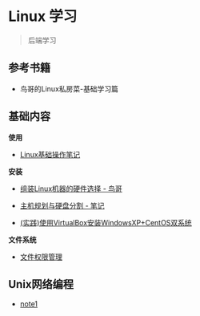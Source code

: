 # Linux 学习

> 后端学习

## 参考书籍

- 鸟哥的Linux私房菜-基础学习篇

## 基础内容

**使用**

- [Linux基础操作笔记](basic/basic_op.md)

**安装**

- [组装Linux机器的硬件选择 - 鸟哥](http://linux.vbird.org/linux_basic/0130designlinux.php#hardware_select)

- [主机规划与硬盘分割 - 笔记](basic/install/partition.md)
- [(实践)使用VirtualBox安装WindowsXP+CentOS双系统](basic/install/virtual_double_sys.md)

**文件系统**

- [文件权限管理](basic/fs/access.md)

## Unix网络编程

- [note1](unp/note1.md)